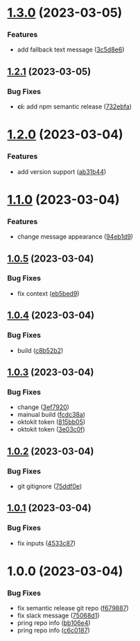 # [1.3.0](https://github.com/advertikon/github-action-slack-message/compare/v1.2.1...v1.3.0) (2023-03-05)


### Features

* add fallback text message ([3c5d8e6](https://github.com/advertikon/github-action-slack-message/commit/3c5d8e649fa9e6ccc8870f5eab1a70b5ab9d682e))

## [1.2.1](https://github.com/advertikon/github-action-slack-message/compare/v1.2.0...v1.2.1) (2023-03-05)


### Bug Fixes

* **ci:** add npm semantic release ([732ebfa](https://github.com/advertikon/github-action-slack-message/commit/732ebfa75861699c40c97831640a0ae25f56d648))

# [1.2.0](https://github.com/advertikon/github-action-slack-message/compare/v1.1.0...v1.2.0) (2023-03-04)


### Features

* add version support ([ab31b44](https://github.com/advertikon/github-action-slack-message/commit/ab31b44c9845ca5e0cb74715271b82b1a20357bb))

# [1.1.0](https://github.com/advertikon/github-action-slack-message/compare/v1.0.5...v1.1.0) (2023-03-04)


### Features

* change message appearance ([94eb1d9](https://github.com/advertikon/github-action-slack-message/commit/94eb1d9ead99f1e7450668ec8c7760e66657285b))

## [1.0.5](https://github.com/advertikon/github-action-slack-message/compare/v1.0.4...v1.0.5) (2023-03-04)


### Bug Fixes

* fix context ([eb5bed9](https://github.com/advertikon/github-action-slack-message/commit/eb5bed96d3558a067fe452d33bc24087a628783c))

## [1.0.4](https://github.com/advertikon/github-action-slack-message/compare/v1.0.3...v1.0.4) (2023-03-04)


### Bug Fixes

* build ([c8b52b2](https://github.com/advertikon/github-action-slack-message/commit/c8b52b2340c866c699c37b75530519c24a1b0b75))

## [1.0.3](https://github.com/advertikon/github-action-slack-message/compare/v1.0.2...v1.0.3) (2023-03-04)


### Bug Fixes

* change ([3ef7920](https://github.com/advertikon/github-action-slack-message/commit/3ef79209ebb377a16a3ccd70e3c13092c0ff8096))
* mainual build ([fcdc38a](https://github.com/advertikon/github-action-slack-message/commit/fcdc38a8ad8a64352dd8d117283804d1b207b2fb))
* oktokit token ([815bb05](https://github.com/advertikon/github-action-slack-message/commit/815bb0519c1c0dc7771a255a1d0beccbec8b7c84))
* oktokit token ([3e03c0f](https://github.com/advertikon/github-action-slack-message/commit/3e03c0f94e9dd3e95b7686c5364094cc91f74d1d))

## [1.0.2](https://github.com/advertikon/github-action-slack-message/compare/v1.0.1...v1.0.2) (2023-03-04)


### Bug Fixes

* git gitignore ([75ddf0e](https://github.com/advertikon/github-action-slack-message/commit/75ddf0e0a0f5bd9a11da47e4e0be0d8e288111fe))

## [1.0.1](https://github.com/advertikon/github-action-slack-message/compare/v1.0.0...v1.0.1) (2023-03-04)


### Bug Fixes

* fix inputs ([4533c87](https://github.com/advertikon/github-action-slack-message/commit/4533c876ccc0feab80f51240ce2961f628586f46))

# 1.0.0 (2023-03-04)


### Bug Fixes

* fix semantic release git repo ([f679887](https://github.com/advertikon/github-action-slack-message/commit/f67988725945670d7fbeda85f4f722930afa4d11))
* fix slack message ([75068d1](https://github.com/advertikon/github-action-slack-message/commit/75068d174e0483fe591f5768ba7b10e33f445c72))
* pring repo info ([bb106e4](https://github.com/advertikon/github-action-slack-message/commit/bb106e43a629cc4e2fc77749988b19b534be4606))
* pring repo info ([c6c0187](https://github.com/advertikon/github-action-slack-message/commit/c6c018750b9cbe6458823e6172baa3ad6f86b7fa))
